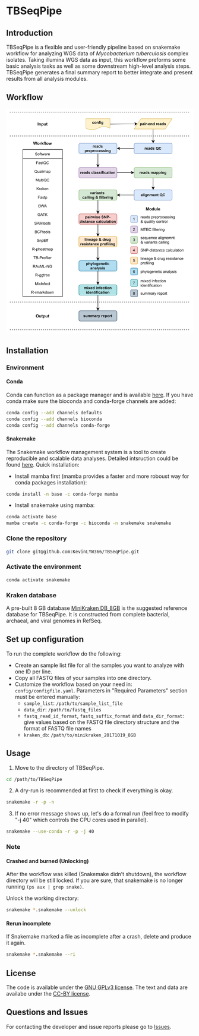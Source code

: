 # TBSeqPipe

## Introduction

TBSeqPipe is a flexible and user-friendly pipeline based on snakemake workflow for analyzing WGS data of *Mycobacterium tuberculosis* complex isolates. Taking illumina WGS data as input, this workflow preforms some basic analysis tasks as well as some downstream high-level analysis steps. TBSeqPipe generates a final summary report to better integrate and present results from all analysis modules.

## Workflow

![Workflow](https://github.com/KevinLYW366/TBSeqPipe/blob/master/flowchart/flowchart.png)

## Installation

### Environment

#### Conda

Conda can function as a package manager and is available [here](https://docs.conda.io/en/latest/miniconda.html). If you have conda make sure the bioconda and conda-forge channels are added:

```bash
conda config --add channels defaults
conda config --add channels bioconda
conda config --add channels conda-forge
```

#### Snakemake

The Snakemake workflow management system is a tool to create reproducible and scalable data analyses. Detailed intsruction could be found [here](https://snakemake.readthedocs.io/en/stable/getting_started/installation.html). Quick installation:

* Install mamba first (mamba provides a faster and more roboust way for conda packages installation):
```bash
conda install -n base -c conda-forge mamba
```
* Install snakemake using mamba:
```bash
conda activate base
mamba create -c conda-forge -c bioconda -n snakemake snakemake
```

### Clone the repository

```bash
git clone git@github.com:KevinLYW366/TBSeqPipe.git
```

### Activate the environment

```bash
conda activate snakemake
```

### Kraken database

A pre-built 8 GB database [MiniKraken DB_8GB](https://ccb.jhu.edu/software/kraken/dl/minikraken_20171019_8GB.tgz) is the suggested reference database for TBSeqPipe. It is constructed from complete bacterial, archaeal, and viral genomes in RefSeq.

## Set up configuration

To run the complete workflow do the following:

* Create an sample list file for all the samples you want to analyze with one ID per line.
* Copy all FASTQ files of your samples into one directory.
* Customize the workflow based on your need in: `config/configfile.yaml`. Parameters in "Required Parameters" section must be entered manually:
  * `sample_list`: `/path/to/sample_list_file`
  * `data_dir`: `/path/to/fastq_files`
  * `fastq_read_id_format`, `fastq_suffix_format` and `data_dir_format`: give values based on the FASTQ file directory structure and the format of FASTQ file names
  * `kraken_db`: `/path/to/minikraken_20171019_8GB`

## Usage

1. Move to the directory of TBSeqPipe.

```bash
cd /path/to/TBSeqPipe
```

2. A dry-run is recommended at first to check if everything is okay.

```bash
snakemake -r -p -n
```

3. If no error message shows up, let's do a formal run (feel free to modify "-j 40" which controls the CPU cores used in parallel).

```bash
snakemake --use-conda -r -p -j 40
```

### Note

#### Crashed and burned (Unlocking)

After the workflow was killed (Snakemake didn’t shutdown), the workflow directory will be still locked. If you are sure, that snakemake is no longer running `(ps aux | grep snake)`.

Unlock the working directory:

```bash
snakemake *.snakemake --unlock
```

#### Rerun incomplete

If Snakemake marked a file as incomplete after a crash, delete and produce it again.

```bash
snakemake *.snakemake --ri
```
 
## License

The code is available under the [GNU GPLv3 license](https://choosealicense.com/licenses/gpl-3.0/). The text and data are availabe under the [CC-BY license](https://choosealicense.com/licenses/cc-by-4.0/).

## Questions and Issues

For contacting the developer and issue reports please go to [Issues](https://github.com/KevinLYW366/TBSeqPipe/issues).
